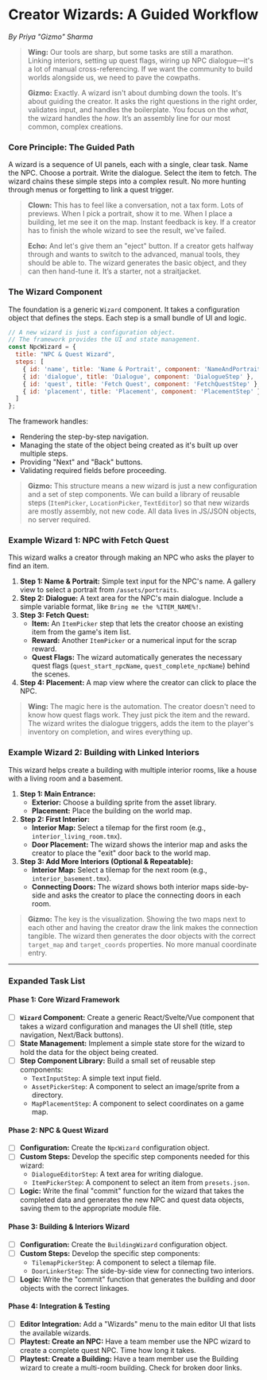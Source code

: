 # Creator Wizards: A Guided Workflow

*By Priya "Gizmo" Sharma*

> **Wing:** Our tools are sharp, but some tasks are still a marathon. Linking interiors, setting up quest flags, wiring up NPC dialogue—it's a lot of manual cross-referencing. If we want the community to build worlds alongside us, we need to pave the cowpaths.
>
> **Gizmo:** Exactly. A wizard isn't about dumbing down the tools. It's about guiding the creator. It asks the right questions in the right order, validates input, and handles the boilerplate. You focus on the *what*, the wizard handles the *how*. It’s an assembly line for our most common, complex creations.

### Core Principle: The Guided Path

A wizard is a sequence of UI panels, each with a single, clear task. Name the NPC. Choose a portrait. Write the dialogue. Select the item to fetch. The wizard chains these simple steps into a complex result. No more hunting through menus or forgetting to link a quest trigger.

> **Clown:** This has to feel like a conversation, not a tax form. Lots of previews. When I pick a portrait, show it to me. When I place a building, let me see it on the map. Instant feedback is key. If a creator has to finish the whole wizard to see the result, we've failed.
>
> **Echo:** And let's give them an "eject" button. If a creator gets halfway through and wants to switch to the advanced, manual tools, they should be able to. The wizard generates the basic object, and they can then hand-tune it. It’s a starter, not a straitjacket.

### The Wizard Component

The foundation is a generic `Wizard` component. It takes a configuration object that defines the steps. Each step is a small bundle of UI and logic.

```javascript
// A new wizard is just a configuration object.
// The framework provides the UI and state management.
const NpcWizard = {
  title: "NPC & Quest Wizard",
  steps: [
    { id: 'name', title: 'Name & Portrait', component: 'NameAndPortraitStep' },
    { id: 'dialogue', title: 'Dialogue', component: 'DialogueStep' },
    { id: 'quest', title: 'Fetch Quest', component: 'FetchQuestStep' },
    { id: 'placement', title: 'Placement', component: 'PlacementStep' }
  ]
};
```

The framework handles:
-   Rendering the step-by-step navigation.
-   Managing the state of the object being created as it's built up over multiple steps.
-   Providing "Next" and "Back" buttons.
-   Validating required fields before proceeding.

> **Gizmo:** This structure means a new wizard is just a new configuration and a set of step components. We can build a library of reusable steps (`ItemPicker`, `LocationPicker`, `TextEditor`) so that new wizards are mostly assembly, not new code. All data lives in JS/JSON objects, no server required.

### Example Wizard 1: NPC with Fetch Quest

This wizard walks a creator through making an NPC who asks the player to find an item.

1.  **Step 1: Name & Portrait:** Simple text input for the NPC's name. A gallery view to select a portrait from `/assets/portraits`.
2.  **Step 2: Dialogue:** A text area for the NPC's main dialogue. Include a simple variable format, like `Bring me the %ITEM_NAME%!`.
3.  **Step 3: Fetch Quest:**
    *   **Item:** An `ItemPicker` step that lets the creator choose an existing item from the game's item list.
    *   **Reward:** Another `ItemPicker` or a numerical input for the scrap reward.
    *   **Quest Flags:** The wizard automatically generates the necessary quest flags (`quest_start_npcName`, `quest_complete_npcName`) behind the scenes.
4.  **Step 4: Placement:** A map view where the creator can click to place the NPC.

> **Wing:** The magic here is the automation. The creator doesn't need to know how quest flags work. They just pick the item and the reward. The wizard writes the dialogue triggers, adds the item to the player's inventory on completion, and wires everything up.

### Example Wizard 2: Building with Linked Interiors

This wizard helps create a building with multiple interior rooms, like a house with a living room and a basement.

1.  **Step 1: Main Entrance:**
    *   **Exterior:** Choose a building sprite from the asset library.
    *   **Placement:** Place the building on the world map.
2.  **Step 2: First Interior:**
    *   **Interior Map:** Select a tilemap for the first room (e.g., `interior_living_room.tmx`).
    *   **Door Placement:** The wizard shows the interior map and asks the creator to place the "exit" door back to the world map.
3.  **Step 3: Add More Interiors (Optional & Repeatable):**
    *   **Interior Map:** Select a tilemap for the next room (e.g., `interior_basement.tmx`).
    *   **Connecting Doors:** The wizard shows both interior maps side-by-side and asks the creator to place the connecting doors in each room.

> **Gizmo:** The key is the visualization. Showing the two maps next to each other and having the creator draw the link makes the connection tangible. The wizard then generates the door objects with the correct `target_map` and `target_coords` properties. No more manual coordinate entry.

---
### **Expanded Task List**

#### **Phase 1: Core Wizard Framework**
- [ ] **`Wizard` Component:** Create a generic React/Svelte/Vue component that takes a wizard configuration and manages the UI shell (title, step navigation, Next/Back buttons).
- [ ] **State Management:** Implement a simple state store for the wizard to hold the data for the object being created.
- [ ] **Step Component Library:** Build a small set of reusable step components:
    - `TextInputStep`: A simple text input field.
    - `AssetPickerStep`: A component to select an image/sprite from a directory.
    - `MapPlacementStep`: A component to select coordinates on a game map.

#### **Phase 2: NPC & Quest Wizard**
- [ ] **Configuration:** Create the `NpcWizard` configuration object.
- [ ] **Custom Steps:** Develop the specific step components needed for this wizard:
    - `DialogueEditorStep`: A text area for writing dialogue.
    - `ItemPickerStep`: A component to select an item from `presets.json`.
- [ ] **Logic:** Write the final "commit" function for the wizard that takes the completed data and generates the new NPC and quest data objects, saving them to the appropriate module file.

#### **Phase 3: Building & Interiors Wizard**
- [ ] **Configuration:** Create the `BuildingWizard` configuration object.
- [ ] **Custom Steps:** Develop the specific step components:
    - `TilemapPickerStep`: A component to select a tilemap file.
    - `DoorLinkerStep`: The side-by-side view for connecting two interiors.
- [ ] **Logic:** Write the "commit" function that generates the building and door objects with the correct linkages.

#### **Phase 4: Integration & Testing**
- [ ] **Editor Integration:** Add a "Wizards" menu to the main editor UI that lists the available wizards.
- [ ] **Playtest: Create an NPC:** Have a team member use the NPC wizard to create a complete quest NPC. Time how long it takes.
- [ ] **Playtest: Create a Building:** Have a team member use the Building wizard to create a multi-room building. Check for broken door links.
